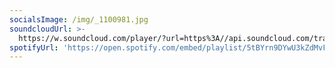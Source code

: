 ```yaml
---
socialsImage: /img/_1100981.jpg
soundcloudUrl: >-
  https://w.soundcloud.com/player/?url=https%3A//api.soundcloud.com/tracks/551106672&color=%23ff5500&auto_play=false&hide_related=true&show_comments=false&show_user=true&show_reposts=false&show_teaser=true&visual=true
spotifyUrl: 'https://open.spotify.com/embed/playlist/5tBYrn9DYwU3kZdMvFncSN'
---
```


